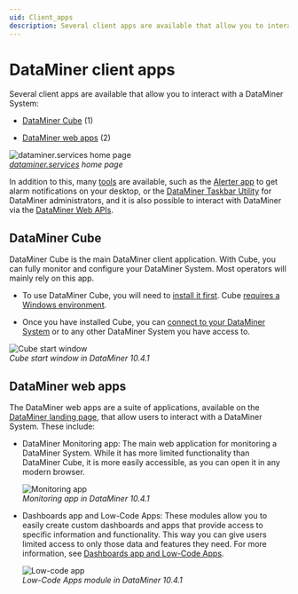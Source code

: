 ```yaml
---
uid: Client_apps
description: Several client apps are available that allow you to interact with a DataMiner System - DataMiner Cube, DataMiner Monitoring app, Dashboards app, Low-Code Apps, etc.
---
```


# DataMiner client apps

Several client apps are available that allow you to interact with a DataMiner System:

- [DataMiner Cube](#dataminer-cube) (1)

- [DataMiner web apps](#dataminer-web-apps) (2)

![dataminer.services home page](~/user-guide/images/Accessing_Client_Apps.png)<br>*[dataminer.services](https://dataminer.services/) home page*

In addition to this, many [tools](xref:DataMinerTools) are available, such as the [Alerter app](xref:Accessing_Alerter) to get alarm notifications on your desktop, or the [DataMiner&nbsp;Taskbar Utility](xref:Accessing_the_DataMiner_Taskbar_Utility) for DataMiner administrators, and it is also possible to interact with DataMiner via the [DataMiner Web APIs](xref:Using_the_Web_Services_v1).

## DataMiner Cube

DataMiner Cube is the main DataMiner client application. With Cube, you can fully monitor and configure your DataMiner System. Most operators will mainly rely on this app.

- To use DataMiner Cube, you will need to [install it first](xref:Installing_configuring_the_DataMiner_Cube_software). Cube [requires a Windows environment](xref:DataMiner_Client_Requirements).

- Once you have installed Cube, you can [connect to your DataMiner System](xref:Using_the_desktop_app) or to any other DataMiner System you have access to.

![Cube start window](~/user-guide/images/Cube_Start_Window.png)<br/>*Cube start window in DataMiner 10.4.1*

## DataMiner web apps

The DataMiner web apps are a suite of applications, available on the [DataMiner landing page](xref:Accessing_the_web_apps), that allow users to interact with a DataMiner System. These include:

- DataMiner Monitoring app: The main web application for monitoring a DataMiner System. While it has more limited functionality than DataMiner Cube, it is more easily accessible, as you can open it in any modern browser.

  ![Monitoring app](~/user-guide/images/Monitoring_app.png)<br/>*Monitoring app in DataMiner 10.4.1*

- Dashboards app and Low-Code Apps: These modules allow you to easily create custom dashboards and apps that provide access to specific information and functionality. This way you can give users limited access to only those data and features they need. For more information, see [Dashboards app and Low-Code Apps](xref:Dashboards_and_Low_Code_Apps).

  ![Low-code app](~/user-guide/images/Low_Code_App_Example.png)<br/>*Low-Code Apps module in DataMiner 10.4.1*
